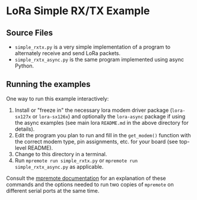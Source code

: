 # LoRa Simple RX/TX Example

## Source Files

* `simple_rxtx.py` is a very simple implementation of a program to alternately
  receive and send LoRa packets.
* `simple_rxtx_async.py` is the same program implemented using async Python.

## Running the examples

One way to run this example interactively:

1. Install or "freeze in" the necessary lora modem driver package (`lora-sx127x`
   or `lora-sx126x`) and optionally the `lora-async` package if using the async
   examples (see main lora `README.md` in the above directory for details).
3. Edit the program you plan to run and fill in the `get_modem()` function with
   the correct modem type, pin assignments, etc. for your board (see top-level
   README).
4. Change to this directory in a terminal.
5. Run `mpremote run simple_rxtx.py` or `mpremote run
   simple_rxtx_async.py` as applicable.

Consult the [mpremote
documentation](https://docs.micropython.org/en/latest/reference/mpremote.html)
for an explanation of these commands and the options needed to run two copies of
`mpremote` on different serial ports at the same time.
